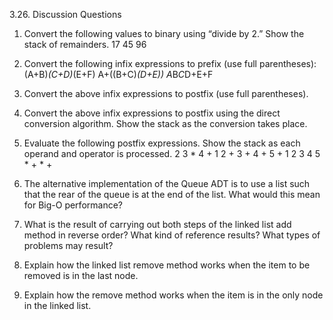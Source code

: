 3.26. Discussion Questions
1. Convert the following values to binary using “divide by 2.” Show the stack of remainders.
    17
    45
    96
    
2. Convert the following infix expressions to prefix (use full parentheses):
    (A+B)*(C+D)*(E+F)
    A+((B+C)*(D+E))
    A*B*C*D+E+F
    
3. Convert the above infix expressions to postfix (use full parentheses).
4. Convert the above infix expressions to postfix using the direct conversion algorithm. Show the stack as the conversion takes place.
5. Evaluate the following postfix expressions. Show the stack as each operand and operator is processed.
    2 3 * 4 +
    1 2 + 3 + 4 + 5 +
    1 2 3 4 5 * + * +
6. The alternative implementation of the Queue ADT is to use a list such that the rear of the queue is at the end of the list. What would this mean for Big-O performance?
7. What is the result of carrying out both steps of the linked list add method in reverse order? What kind of reference results? What types of problems may result?
8. Explain how the linked list remove method works when the item to be removed is in the last node.
9. Explain how the remove method works when the item is in the only node in the linked list.
